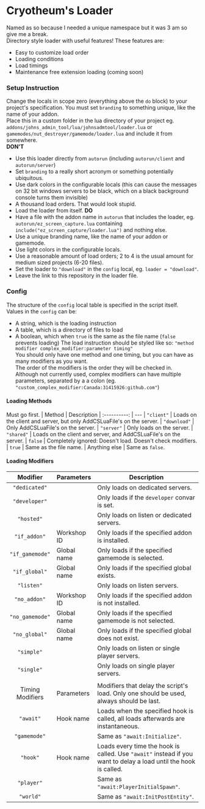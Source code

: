 # Cryotheum's Loader
Named as so because I needed a unique namespace but it was 3 am so give me a break.  
Directory style loader with useful features! These features are:
 *  Easy to customize load order
 *  Loading conditions
 *  Load timings
 *  Maintenance free extension loading (coming soon)

### Setup Instruction
Change the locals in scope zero (everything above the `do` block) to your project's specification. You must set `branding` to something unique, like the name of your addon.  
Place this in a custom folder in the lua directory of your project eg. `addons/johns_admin_tool/lua/johnsadmtool/loader.lua` or `gamemodes/nut_destroyer/gamemode/loader.lua` and include it from somewhere.  
**DON'T**
 *  Use this loader directly from `autorun` (including `autorun/client` and `autorun/server`)
 *  Set `branding` to a really short acronym or something potentially ubiquitous.
 *  Use dark colors in the configurable locals (this can cause the messages on 32 bit windows servers to be black, which on a black background console turns them invisible)
 *  A thousand load orders. That would look stupid.
 *  Load the loader from itself.
**DO**
 *  Have a file with the addon name in `autorun` that includes the loader, eg. `autorun/ez_screen_capture.lua` containing `include("ez_screen_capture/loader.lua")` and nothing else.
 *  Use a unique branding name, like the name of your addon or gamemode.
 *  Use light colors in the configurable locals.
 *  Use a reasonable amount of load orders; 2 to 4 is the usual amount for medium sized projects (6-20 files).
 *  Set the loader to `"download"` in the `config` local, eg. `loader = "download"`.
 *  Leave the link to this repository in the loader file.

### Config
The structure of the `config` local table is specified in the script itself.  
Values in the `config` can be:
 *  A string, which is the loading instruction
 *  A table, which is a directory of files to load
 *  A boolean, which when `true` is the same as the file name (`false` prevents loading)
The load instruction should be styled like so: `"method modifier complex_modifier:parameter timing"`  
You should only have one method and one timing, but you can have as many modifiers as you want.  
The order of the modifiers is the order they will be checked in.  
Although not currently used, complex modifiers can have multiple parameters, separated by a a colon (eg. `"custom_complex_modifier:Canada:31415926:github.com"`)

#### Loading Methods
Must go first.
|    Method    | Description
| :----------: | ---
|  `"client"`   | Loads on the client and server, but only AddCSLuaFile's on the server.
| `"download"`  | Only AddCSLuaFile's on the server.
|  `"server"`   | Only loads on the server.
|  `"shared"`   | Loads on the client and server, and AddCSLuaFile's on the server.
|   `false`     | Completely ignored: Doesn't load. Doesn't check modifiers.
|    `true`     | Same as the file name.
| Anything else | Same as `false`.

#### Loading Modifiers
|     Modifier     | Parameters  | Description
| :--------------: | ----------- | --- 
|  `"dedicated"`   |             | Only loads on dedicated servers.
|  `"developer"`   |             | Only loads if the `developer` convar is set.
|   `"hosted"`     |             | Only loads on listen or dedicated servers.
|  `"if_addon"`    | Workshop ID | Only loads if the specified addon is installed.
| `"if_gamemode"`  | Global name | Only loads if the specified gamemode is selected.
|  `"if_global"`   | Global name | Only loads if the specified global exists.
|   `"listen"`     |             | Only loads on listen servers.
|  `"no_addon"`    | Workshop ID | Only loads if the specified addon is not installed.
| `"no_gamemode"`  | Global name | Only loads if the specified gamemode is not selected.
|  `"no_global"`   | Global name | Only loads if the specified global does not exist.
|   `"simple"`     |             | Only loads on listen or single player servers.
|   `"single"`     |             | Only loads on single player servers.
|                  |             |
| Timing Modifiers | Parameters  | Modifiers that delay the script's load. Only one should be used, always should be last.
|    `"await"`     | Hook name   | Loads when the specified hook is called, all loads afterwards are instantaneous.
|   `"gamemode"`   |             | Same as `"await:Initialize"`.
|     `"hook"`     | Hook name   | Loads every time the hook is called. Use `"await"` instead if you want to delay a load until the hook is called.
|    `"player"`    |             | Same as `"await:PlayerInitialSpawn"`.
|    `"world"`     |             | Same as `"await:InitPostEntity"`.